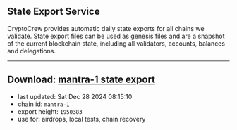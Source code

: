 ## State Export Service
CryptoCrew provides automatic daily state exports for all chains we validate. State export files can be used as genesis files and are a snapshot of the current blockchain state, including all validators, accounts, balances and delegations.

---
**Download: [mantra-1 state export](https://dl-eu2.ccvalidators.com/SERVICE/mantrachain/mantra-1_export_1950383.json)**
---

- last updated: Sat Dec 28 2024 08:15:10
- chain id: `mantra-1`
- export height: `1950383`
- use for: airdrops, local tests, chain recovery
